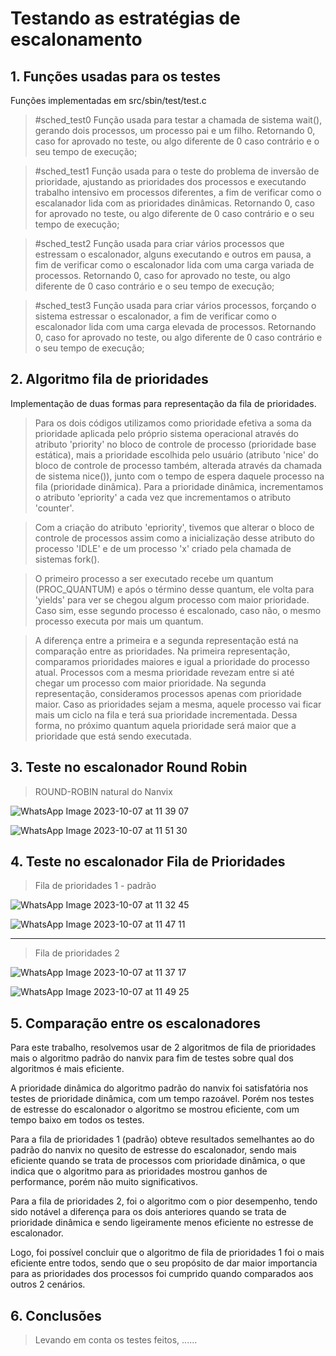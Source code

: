 # Testando as estratégias de escalonamento


## 1. Funções usadas para os testes

Funções implementadas em src/sbin/test/test.c

> #sched_test0
Função usada para testar a chamada de sistema wait(), gerando dois processos,
um processo pai e um filho. Retornando 0, caso for aprovado no teste,
ou algo diferente de 0 caso contrário e o seu tempo de execução;

> #sched_test1
Função usada para o teste do problema de inversão de prioridade,
ajustando as prioridades dos processos e executando trabalho intensivo em processos
diferentes, a fim de verificar como o escalanador lida com as prioridades dinâmicas.
Retornando 0, caso for aprovado no teste, ou algo diferente de 0
caso contrário e o seu tempo de execução;

> #sched_test2
Função usada para criar vários processos que estressam o escalonador,
alguns executando e outros em pausa, a fim de verificar como o escalonador lida
com uma carga variada de processos. Retornando 0, caso for aprovado no teste,
ou algo diferente de 0 caso contrário e o seu tempo de execução;

> #sched_test3
Função usada para criar vários processos, forçando o sistema estressar o escalonador,
a fim de verificar como o escalonador lida com uma carga elevada de processos.
Retornando 0, caso for aprovado no teste, ou algo diferente de 0
caso contrário e o seu tempo de execução;

## 2. Algoritmo fila de prioridades

Implementação de duas formas para representação da fila de prioridades.

>Para os dois códigos utilizamos como prioridade efetiva a soma da prioridade aplicada pelo próprio sistema operacional através
do atributo 'priority' no bloco de controle de processo (prioridade base estática), mais a prioridade escolhida pelo usuário
(atributo 'nice' do bloco de controle de processo também, alterada através da chamada de sistema nice()), junto com o
tempo de espera daquele processo na fila (prioridade dinâmica). Para a prioridade dinâmica, incrementamos o atributo
'epriority' a cada vez que incrementamos o atributo 'counter'.

>Com a criação do atributo 'epriority', tivemos que alterar o bloco de controle de processos assim como a inicialização desse
atributo do processo 'IDLE' e de um processo 'x' criado pela chamada de sistemas fork().

>O primeiro processo a ser executado recebe um quantum (PROC_QUANTUM) e após o término desse quantum, ele volta para
'yields' para ver se chegou algum processo com maior prioridade. Caso sim, esse segundo processo é escalonado, caso não,
o mesmo processo executa por mais um quantum.

>A diferença entre a primeira e a segunda representação está na comparação entre as prioridades. Na primeira representação,
comparamos prioridades maiores e igual a prioridade do processo atual. Processos com a mesma prioridade revezam entre si
até chegar um processo com maior prioridade. Na segunda representação, consideramos processos apenas com prioridade maior.
Caso as prioridades sejam a mesma, aquele processo vai ficar mais um ciclo na fila e terá sua prioridade incrementada.
Dessa forma, no próximo quantum aquela prioridade será maior que a prioridade que está sendo executada.

## 3. Teste no escalonador Round Robin

>ROUND-ROBIN natural do Nanvix

![WhatsApp Image 2023-10-07 at 11 39 07](https://github.com/isascarabelli/Nanvix/assets/73960096/6869f8fb-7058-4118-be27-5d5ab5c3e1b1)

![WhatsApp Image 2023-10-07 at 11 51 30](https://github.com/isascarabelli/Nanvix/assets/73960096/5ccc87a0-d86b-460b-bac9-7efc56b420c3)

## 4. Teste no escalonador Fila de Prioridades

>Fila de prioridades 1 - padrão

![WhatsApp Image 2023-10-07 at 11 32 45](https://github.com/isascarabelli/Nanvix/assets/73960096/635f0220-91b0-4a7c-af4f-2612bbcdb07f)

![WhatsApp Image 2023-10-07 at 11 47 11](https://github.com/isascarabelli/Nanvix/assets/73960096/6702e378-7f74-4430-852b-96f0d515095f)


- - - - - - - - - - - - - - - - - - - - - - - - - - - - - - - - - - - - - - - - - - - - - - - - - - - - - - - - - - - - - - 

>Fila de prioridades 2

![WhatsApp Image 2023-10-07 at 11 37 17](https://github.com/isascarabelli/Nanvix/assets/73960096/502336bd-7d56-4ea0-89f2-7b0ba8ab82eb)


![WhatsApp Image 2023-10-07 at 11 49 25](https://github.com/isascarabelli/Nanvix/assets/73960096/bea6c1dc-daf7-4378-aa5a-cb592b75b2a7)


## 5. Comparação entre os escalonadores

Para este trabalho, resolvemos usar de 2 algoritmos de fila de prioridades mais o algoritmo padrão do nanvix para fim de testes sobre qual dos algoritmos é mais eficiente.

A prioridade dinâmica do algoritmo padrão do nanvix foi satisfatória nos testes de prioridade dinâmica, com um tempo razoável. Porém nos testes de estresse do escalonador o algoritmo se mostrou eficiente, com um tempo baixo em todos os testes.

Para a fila de prioridades 1 (padrão) obteve resultados semelhantes ao do padrão do nanvix no quesito de estresse do escalonador, sendo mais eficiente quando se trata de processos com prioridade dinâmica, o que indica que o algoritmo para as prioridades mostrou ganhos de performance, porém não muito significativos.

Para a fila de prioridades 2, foi o algoritmo com o pior desempenho, tendo sido notável a diferença para os dois anteriores quando se trata de prioridade dinâmica e sendo ligeiramente menos eficiente no estresse de escalonador.

Logo, foi possível concluir que o algoritmo de fila de prioridades 1 foi o mais eficiente entre todos, sendo que o seu propósito de dar maior importancia para as prioridades dos processos foi cumprido quando comparados aos outros 2 cenários.
> 

## 6. Conclusões 

> Levando em conta os testes feitos, ......


